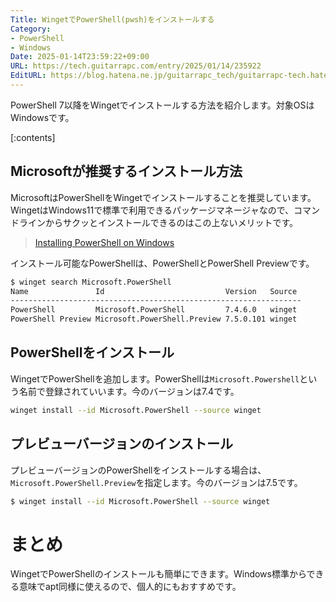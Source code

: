 ```yaml
---
Title: WingetでPowerShell(pwsh)をインストールする
Category:
- PowerShell
- Windows
Date: 2025-01-14T23:59:22+09:00
URL: https://tech.guitarrapc.com/entry/2025/01/14/235922
EditURL: https://blog.hatena.ne.jp/guitarrapc_tech/guitarrapc-tech.hatenablog.com/atom/entry/6802418398320136762
---
```


PowerShell 7以降をWingetでインストールする方法を紹介します。対象OSはWindowsです。

[:contents]

## Microsoftが推奨するインストール方法

MicrosoftはPowerShellをWingetでインストールすることを推奨しています。WingetはWindows11で標準で利用できるパッケージマネージャなので、コマンドラインからサクッとインストールできるのはこの上ないメリットです。

> [Installing PowerShell on Windows](https://learn.microsoft.com/en-us/powershell/scripting/install/installing-powershell-on-windows?view=powershell-7.4)

インストール可能なPowerShellは、PowerShellとPowerShell Previewです。

```sh
$ winget search Microsoft.PowerShell
Name               Id                           Version   Source
-----------------------------------------------------------------
PowerShell         Microsoft.PowerShell         7.4.6.0   winget
PowerShell Preview Microsoft.PowerShell.Preview 7.5.0.101 winget
```


## PowerShellをインストール

WingetでPowerShellを追加します。PowerShellは`Microsoft.Powershell`という名前で登録されていいます。今のバージョンは7.4です。

```sh
winget install --id Microsoft.PowerShell --source winget
```

## プレビューバージョンのインストール

プレビューバージョンのPowerShellをインストールする場合は、`Microsoft.PowerShell.Preview`を指定します。今のバージョンは7.5です。

```sh
$ winget install --id Microsoft.PowerShell --source winget
```

# まとめ

WingetでPowerShellのインストールも簡単にできます。Windows標準からできる意味でapt同様に使えるので、個人的にもおすすめです。
